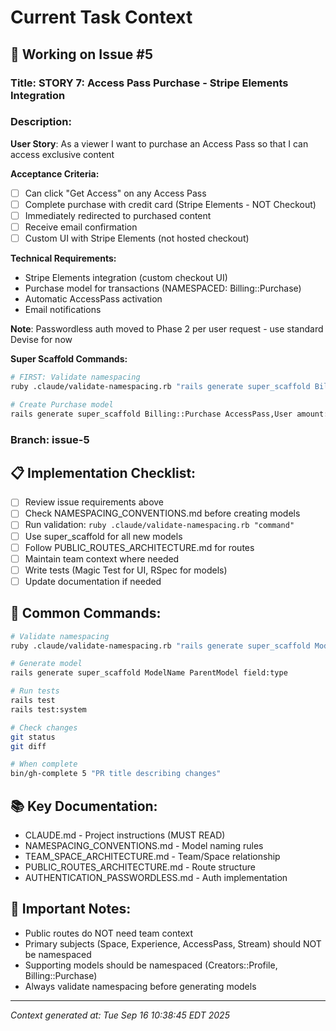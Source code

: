 # Current Task Context

## 🎯 Working on Issue #5

### Title: STORY 7: Access Pass Purchase - Stripe Elements Integration

### Description:
**User Story**: As a viewer I want to purchase an Access Pass so that I can access exclusive content

**Acceptance Criteria:**
- [ ] Can click "Get Access" on any Access Pass
- [ ] Complete purchase with credit card (Stripe Elements - NOT Checkout)
- [ ] Immediately redirected to purchased content
- [ ] Receive email confirmation
- [ ] Custom UI with Stripe Elements (not hosted checkout)

**Technical Requirements:**
- Stripe Elements integration (custom checkout UI)
- Purchase model for transactions (NAMESPACED: Billing::Purchase)
- Automatic AccessPass activation
- Email notifications

**Note**: Passwordless auth moved to Phase 2 per user request - use standard Devise for now

**Super Scaffold Commands:**
```bash
# FIRST: Validate namespacing
ruby .claude/validate-namespacing.rb "rails generate super_scaffold Billing::Purchase AccessPass,User ..."

# Create Purchase model
rails generate super_scaffold Billing::Purchase AccessPass,User amount:number_field stripe_charge_id:text_field
```

### Branch: issue-5

## 📋 Implementation Checklist:
- [ ] Review issue requirements above
- [ ] Check NAMESPACING_CONVENTIONS.md before creating models
- [ ] Run validation: `ruby .claude/validate-namespacing.rb "command"`
- [ ] Use super_scaffold for all new models
- [ ] Follow PUBLIC_ROUTES_ARCHITECTURE.md for routes
- [ ] Maintain team context where needed
- [ ] Write tests (Magic Test for UI, RSpec for models)
- [ ] Update documentation if needed

## 🔧 Common Commands:
```bash
# Validate namespacing
ruby .claude/validate-namespacing.rb "rails generate super_scaffold ModelName"

# Generate model
rails generate super_scaffold ModelName ParentModel field:type

# Run tests
rails test
rails test:system

# Check changes
git status
git diff

# When complete
bin/gh-complete 5 "PR title describing changes"
```

## 📚 Key Documentation:
- CLAUDE.md - Project instructions (MUST READ)
- NAMESPACING_CONVENTIONS.md - Model naming rules
- TEAM_SPACE_ARCHITECTURE.md - Team/Space relationship
- PUBLIC_ROUTES_ARCHITECTURE.md - Route structure
- AUTHENTICATION_PASSWORDLESS.md - Auth implementation

## 🚨 Important Notes:
- Public routes do NOT need team context
- Primary subjects (Space, Experience, AccessPass, Stream) should NOT be namespaced
- Supporting models should be namespaced (Creators::Profile, Billing::Purchase)
- Always validate namespacing before generating models

---
*Context generated at: Tue Sep 16 10:38:45 EDT 2025*
